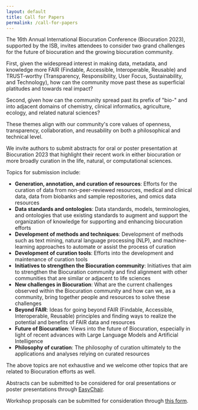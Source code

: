 ```yaml
---
layout: default
title: Call for Papers
permalink: /call-for-papers
---
```


The 16th Annual International Biocuration Conference (Biocuration 2023), supported by the ISB, invites
attendees to consider two grand challenges for the future of biocuration and the growing biocuration
community.

First, given the widespread interest in making data, metadata, and knowledge more FAIR
(Findable, Accessible, Interoperable, Reusable) and TRUST-worthy (Transparency, Responsibility,
User Focus, Sustainability, and Technology), how can the community move past these as superficial
platitudes and towards real impact?

Second, given how can the community spread past its prefix of
"bio-" and into adjacent domains of chemistry, clinical informatics, agriculture, ecology, and related
natural sciences?

These themes align with our community's core values of openness, transparency,
collaboration, and reusability on both a philosophical and technical level.

We invite authors to submit abstracts for oral or poster presentation at Biocuration 2023 that highlight
their recent work in either biocuration or more broadly curation in the life, natural, or computational
sciences.

Topics for submission include:

- **Generation, annotation, and curation of resources**: Efforts for the curation of data from
non-peer-reviewed resources, medical and clinical data, data from biobanks and sample repositories,
and omics data resources
- **Data standards and ontologies**: Data standards, models, terminologies, and ontologies that use existing
standards to augment and support the organization of knowledge for supporting and enhancing biocuration efforts
- **Development of methods and techniques**: Development of methods such as text mining, natural
language processing (NLP), and machine-learning approaches to automate or assist the process of curation
- **Development of curation tools**: Efforts into the development and maintenance of curation tools
- **Initiatives to strengthen the Biocuration community**: Initiatives that aim to strengthen the Biocuration
community and find alignment with other communities that are similar or adjacent to life sciences
- **New challenges in Biocuration**: What are the current challenges observed within the Biocuration community
and how can we, as a community, bring together people and resources to solve these challenges
- **Beyond FAIR**: Ideas for going beyond FAIR (Findable, Accessible, Interoperable, Reusable) principles
and finding ways to realize the potential and benefits of FAIR data and resources
- **Future of Biocuration**: Views into the future of Biocuration, especially in light of recent
advances with Large Language Models and Artificial Intelligence
- **Philosophy of curation**: The philosophy of curation ultimately to the applications and analyses relying
on curated resources

The above topics are not exhaustive and we welcome other topics that are related to Biocuration efforts as well.


Abstracts can be submitted to be considered for oral presentations or poster presentations through
[EasyChair](https://easychair.org/conferences/?conf=biocuration2023).


Workshop proposals can be submitted for consideration through [this form](https://forms.gle/iYUu2RN25TgUMW7x9).
